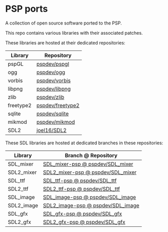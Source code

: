 # PSP ports

A collection of open source software ported to the PSP.

This repo contains various libraries with their associated patches.

These libraries are hosted at their dedicated repositories:

| Library   | Repository                                              |
|-----------|---------------------------------------------------------|
| pspGL     | [pspdev/pspgl](https://github.com/pspdev/pspgl)         |
| ogg       | [pspdev/ogg](https://github.com/pspdev/ogg)             |
| vorbis    | [pspdev/vorbis](https://github.com/pspdev/vorbis)       |
| libpng    | [pspdev/libpng](https://github.com/pspdev/libpng)       |
| zlib      | [pspdev/zlib](https://github.com/pspdev/zlib)           |
| freetype2 | [pspdev/freetype2](https://github.com/pspdev/freetype2) |
| sqlite    | [pspdev/sqlite](https://github.com/pspdev/sqlite)       |
| mikmod    | [pspdev/mikmod](https://github.com/pspdev/mikmod)       |
| SDL2      | [joel16/SDL2](https://github.com/joel16/SDL2)           |

These SDL libraries are hosted at dedicated branches in these repositories:

| Library    | Branch @ Repository                                                                          |
|------------|----------------------------------------------------------------------------------------------|
| SDL_mixer  | [SDL_mixer-psp @ pspdev/SDL_mixer](https://github.com/pspdev/SDL_mixer/tree/SDL_mixer-psp)   |
| SDL2_mixer | [SDL2_mixer-psp @ pspdev/SDL_mixer](https://github.com/pspdev/SDL_mixer/tree/SDL2_mixer-psp) |
| SDL_ttf    | [SDL_ttf-psp @ pspdev/SDL_ttf](https://github.com/pspdev/SDL_ttf/tree/SDL_ttf-psp)           |
| SDL2_ttf   | [SDL2_ttf-psp @ pspdev/SDL_ttf](https://github.com/pspdev/SDL_ttf/tree/SDL2_ttf-psp)         |
| SDL_image  | [SDL_image-psp @ pspdev/SDL_image](https://github.com/pspdev/SDL_image/tree/SDL_image-psp)   |
| SDL2_image | [SDL2_image-psp @ pspdev/SDL_image](https://github.com/pspdev/SDL_image/tree/SDL2_image-psp) |
| SDL_gfx    | [SDL_gfx-psp @ pspdev/SDL_gfx](https://github.com/pspdev/SDL_gfx/tree/SDL_gfx-psp)           |
| SDL2_gfx   | [SDL2_gfx-psp @ pspdev/SDL_gfx](https://github.com/pspdev/SDL_gfx/tree/SDL2_gfx-psp)         |

